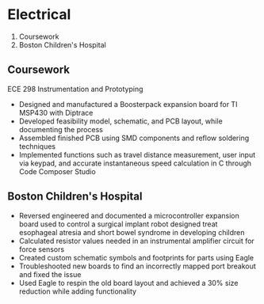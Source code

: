 # Electrical

1. Coursework
2. Boston Children's Hospital

## Coursework

ECE 298 Instrumentation and Prototyping
- Designed and manufactured a Boosterpack expansion board for TI MSP430 with Diptrace
- Developed feasibility model, schematic, and PCB layout, while documenting the process
- Assembled finished PCB using SMD components and reflow soldering techniques
- Implemented functions such as travel distance measurement, user input via keypad, and accurate instantaneous speed calculation in C through Code Composer Studio

## Boston Children's Hospital

- Reversed engineered and documented a microcontroller expansion board used to control a surgical implant robot designed treat esophageal atresia and short bowel syndrome in developing children
- Calculated resistor values needed in an instrumental amplifier circuit for force sensors
- Created custom schematic symbols and footprints for parts using Eagle
- Troubleshooted new boards to find an incorrectly mapped port breakout and fixed the issue
- Used Eagle to respin the old board layout and achieved a 30% size reduction while adding functionality


























